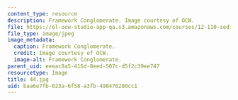 ```yaml
---
content_type: resource
description: Framework Conglomerate. Image courtesy of OCW.
file: https://ol-ocw-studio-app-qa.s3.amazonaws.com/courses/12-110-sedimentary-geology-fall-2004/baa6e7fb023a6f58a3fb498476280cc1_44.jpg
file_type: image/jpeg
image_metadata:
  caption: Framework Conglomerate.
  credit: Image courtesy of OCW.
  image-alt: Framework Conglomerate.
parent_uid: eeeac8a5-415d-8eed-507c-d5f2c39ee747
resourcetype: Image
title: 44.jpg
uid: baa6e7fb-023a-6f58-a3fb-498476280cc1
---
```

